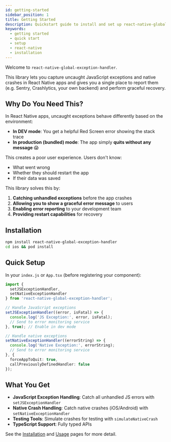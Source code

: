 ```yaml
---
id: getting-started
sidebar_position: 1
title: Getting Started
description: Quickstart guide to install and set up react-native-global-exception-handler to capture JS and native crashes in your React Native app.
keywords:
  - getting started
  - quick start
  - setup
  - react-native
  - installation
---
```


Welcome to `react-native-global-exception-handler`.

This library lets you capture uncaught JavaScript exceptions and native crashes in React Native apps and gives you a single place to report them (e.g. Sentry, Crashlytics, your own backend) and perform graceful recovery.

## Why Do You Need This?

In React Native apps, uncaught exceptions behave differently based on the environment:

- **In DEV mode**: You get a helpful Red Screen error showing the stack trace
- **In production (bundled) mode**: The app simply **quits without any message** 😱

This creates a poor user experience. Users don't know:

- What went wrong
- Whether they should restart the app
- If their data was saved

This library solves this by:

1. **Catching unhandled exceptions** before the app crashes
2. **Allowing you to show a graceful error message** to users
3. **Enabling error reporting** to your development team
4. **Providing restart capabilities** for recovery

## Installation

```bash npm2yarn
npm install react-native-global-exception-handler
cd ios && pod install
```

## Quick Setup

In your `index.js` or `App.tsx` (before registering your component):

```ts
import { 
  setJSExceptionHandler, 
  setNativeExceptionHandler 
} from 'react-native-global-exception-handler';

// Handle JavaScript exceptions
setJSExceptionHandler((error, isFatal) => {
  console.log('JS Exception:', error, isFatal);
  // Send to error monitoring service
}, true); // Enable in dev mode

// Handle native exceptions
setNativeExceptionHandler((errorString) => {
  console.log('Native Exception:', errorString);
  // Send to error monitoring service
}, {
  forceAppToQuit: true,
  callPreviouslyDefinedHandler: false
});
```

## What You Get

- **JavaScript Exception Handling**: Catch all unhandled JS errors with `setJSExceptionHandler`
- **Native Crash Handling**: Catch native crashes (iOS/Android) with `setNativeExceptionHandler`
- **Testing Tools**: Simulate crashes for testing with `simulateNativeCrash`
- **TypeScript Support**: Fully typed APIs

See the [Installation](./installation.md) and [Usage](../usage/usage.md) pages for more detail.
